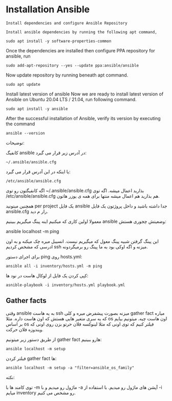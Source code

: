 # Installation Ansible

````
Install dependencies and configure Ansible Repository
````
````
Install ansible dependencies by running the following apt command,
````
````
sudo apt install -y software-properties-common
````

Once the dependencies are installed then configure PPA repository for ansible, run
````
sudo add-apt-repository --yes --update ppa:ansible/ansible
````

Now update repository by running beneath apt command.
````
sudo apt update
````

Install latest version of ansible
Now we are ready to install latest version of Ansible on Ubuntu 20.04 LTS / 21.04, run following command.
````
sudo apt install -y ansible
````

After the successful installation of Ansible, verify its version by executing the command
````
ansible --version
````

توضیحات:

کانفیگ ansible در آدرس زیر قرار می گیرد:
````
~/.ansible/ansible.cfg
````
یا اینکه در این آدرس قرار می گیرد:
````
/etc/ansible/ansible.cfg
````

اگه کانفیگتون رو توی ~/.ansible/ansible.cfg بذارید اعمال میشه. اگه توی /etc/ansible/ansible.cfg هم بذارید
هم اعمال میشه منتها برای همه ی یوزر هاتون.

همچنین میتونید per project یک فایل ansible جدا داشته باشید و داخل پروژتون یک فایل ansible.cfg رار م دید.

معمولا اولین کاری که میکنیم اینه پینگ میگیریم ببینیم ansible وضعیتش چجوری هستش:

ansible localhost -m ping

این پینگ گرفتن شبیه پینگ معول که میگیریم نیست. انسیبل میره چک میکنه و به اون ادرسی که مشخص
کردیم ssh میزنه و اگه اوکی بود به ما پینگ رو برمیگردونه.

برای اجرای دستور ping روی hosts.yml:
````
ansible all -i inventory/hosts.yml -m ping
````

کپی کردن یک فایل از لوکال هاست در نود ها:
````
asnible-playbook -i inventory/hosts.yml playbook.yml
````

## Gather facts
وقتی ansible به یه هاست ssh میزنه بصورت پیشفرض میره و کلی gather fact میاره که یه سری متغیر هایی هستش که اون
هاست داره.
مثلا os اون هاست چیه. میتونیم بیایم بر اساس os فیلتر کنیم که توی اونی که مثلا لینوکسه فلان 
حرتو بزن روی اونی که ویندوزه فلان حرکت.

از طریق دستور زیر میتونیم gather fact هارو ببینیم:
````
ansible localhost -m setup
````

فیلتر کردن gather fact ها:
````
ansible localhost -m setup -a "filter=ansible_os_family"
````

نکته:

توی کامند ها با -m ماژول رو میدیم و با -a آپشن های ماژول رو میدیم.
با استفاده از -i میایم inventory رو مشخص می کنیم.
